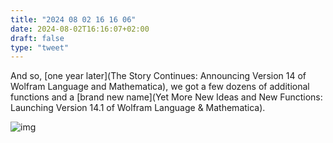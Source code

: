 ```yaml
---
title: "2024 08 02 16 16 06"
date: 2024-08-02T16:16:07+02:00
draft: false
type: "tweet"
---
```

And so, [one year later](The Story Continues: Announcing Version 14 of Wolfram Language and Mathematica), we got a few dozens of additional functions and a [brand new name](Yet More New Ideas and New Functions: Launching Version 14.1 of Wolfram Language & Mathematica).

![img](/img/2024-08-02-16-15-50.png)
